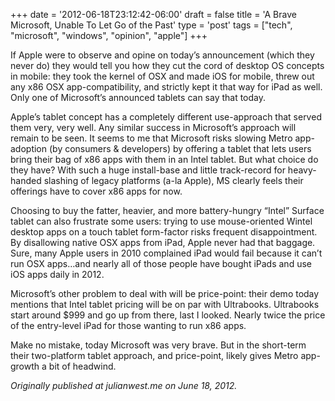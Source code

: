 +++
date = '2012-06-18T23:12:42-06:00'
draft = false
title = 'A Brave Microsoft, Unable To Let Go of the Past'
type = 'post'
tags = ["tech", "microsoft", "windows", "opinion", "apple"]
+++

If Apple were to observe and opine on today’s announcement (which they never do) they would tell you how they cut the cord of desktop OS concepts in mobile: they took the kernel of OSX and made iOS for mobile, threw out any x86 OSX app-compatibility, and strictly kept it that way for iPad as well. Only one of Microsoft’s announced tablets can say that today.<br />

Apple’s tablet concept has a completely different use-approach that served them very, very well. Any similar success in Microsoft’s approach will remain to be seen.
It seems to me that Microsoft risks slowing Metro app-adoption (by consumers & developers) by offering a tablet that lets users bring their bag of x86 apps with them in an Intel tablet. But what choice do they have? With such a huge install-base and little track-record for heavy-handed slashing of legacy platforms (a-la Apple), MS clearly feels their offerings have to cover x86 apps for now.<br />

Choosing to buy the fatter, heavier, and more battery-hungry “Intel” Surface tablet can also frustrate some users: trying to use mouse-oriented Wintel desktop apps on a touch tablet form-factor risks frequent disappointment. By disallowing native OSX apps from iPad, Apple never had that baggage. Sure, many Apple users in 2010 complained iPad would fail because it can’t run OSX apps…and nearly all of those people have bought iPads and use iOS apps daily in 2012.<br />

Microsoft’s other problem to deal with will be price-point: their demo today mentions that Intel tablet pricing will be on par with Ultrabooks. Ultrabooks start around $999 and go up from there, last I looked. Nearly twice the price of the entry-level iPad for those wanting to run x86 apps.<br />

Make no mistake, today Microsoft was very brave. But in the short-term their two-platform tablet approach, and price-point, likely gives Metro app-growth a bit of headwind.<br />

<i>Originally published at julianwest.me on June 18, 2012.</i>